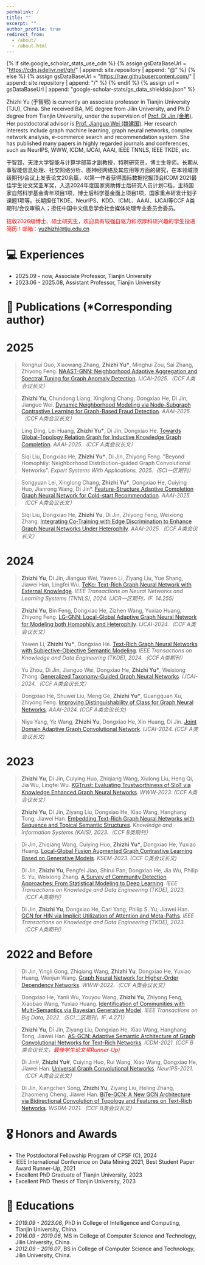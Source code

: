 ```yaml
---
permalink: /
title: ""
excerpt: ""
author_profile: true
redirect_from: 
  - /about/
  - /about.html
---
```


{% if site.google_scholar_stats_use_cdn %}
{% assign gsDataBaseUrl = "https://cdn.jsdelivr.net/gh/" | append: site.repository | append: "@" %}
{% else %}
{% assign gsDataBaseUrl = "https://raw.githubusercontent.com/" | append: site.repository | append: "/" %}
{% endif %}
{% assign url = gsDataBaseUrl | append: "google-scholar-stats/gs_data_shieldsio.json" %}

<span class='anchor' id='about-me'></span>

Zhizhi Yu (于智郅) is currently an associate professor in Tianjin University (TJU), China. She received BA, ME degree from Jilin University, and Ph.D degree from Tianjin University, under the supervision of [Prof. Di Jin (金弟)](https://cic.tju.edu.cn/faculty/jindi/index.htm). Her postdoctoral advisor is [Prof. Jianguo Wei (魏建国)](https://cic.tju.edu.cn/faculty/weijianguo/index.html). Her research interests include graph machine learning, graph neural networks, complex network analysis, e-commerce search and recommendation system. She has published many papers in highly regarded journals and conferences, such as NeurIPS, WWW, ICDM, IJCAI, AAAI, IEEE TNNLS, IEEE TKDE, etc.

于智郅，天津大学智能与计算学部英才副教授，特聘研究员，博士生导师。长期从事智能信息处理、社交网络分析、图神经网络及其应用等方面的研究，在本领域顶级期刊/会议上发表论文20余篇，以第一作者获得国际数据挖掘顶会ICDM 2021最佳学生论文奖亚军奖，入选2024年度国家资助博士后研究人员计划C档。主持国家自然科学基金青年项目1项，博士后科学基金面上项目1项，国家重点研发计划子课题1项等。长期担任TKDE、NeurIPS、KDD、ICML、AAAI、IJCAI等CCF A类期刊/会议审稿人；担任中国中文信息学会社会媒体处理专业委员会委员。

<font color ="red"> 招收2026级博士、硕士研究生，欢迎具有较强自驱力和浓厚科研兴趣的学生投递简历！邮箱：yuzhizhi@tju.edu.cn </font>

# 💻 Experiences
- 2025.09 - now, Associate Professor, Tianjin University
- 2023.06 - 2025.08, Assistant Professor, Tianjin University

# 📝 Publications (*Corresponding author)
# 2025
<div class="testimonial">
              <blockquote>
                <p>
					Ronghui Guo, Xiaowang Zhang, <b>Zhizhi Yu*</b>, Minghui Zou, Sai Zhang, Zhiyong Feng.
			<a href="https://www.ijcai.org/proceedings/2025/317">NAAST-GNN: Neighborhood Adaptive Aggregation and Spectral Tuning for Graph Anomaly Detection</a>.
			<i>IJCAI-2025.（CCF A类会议长文）</i>
                </p>
              </blockquote>
            </div>
			
<div class="testimonial">
              <blockquote>
                <p>
	           <b>Zhizhi Yu</b>, Chundong Liang, Xinglong Chang, Dongxiao He, Di Jin, Jianguo Wei. 
			<a href="https://ojs.aaai.org/index.php/AAAI/article/view/33431">Dynamic Neighborhood Modeling via Node-Subgraph Contrastive Learning for Graph-Based Fraud Detection</a>.
			<i>AAAI-2025.（CCF A类会议长文）</i>
                </p>
              </blockquote>
            </div>
	    
<div class="testimonial">
              <blockquote>
                <p>
		Ling Ding, Lei Huang, <b>Zhizhi Yu*</b>, Di Jin, Dongxiao He. <a href="https://ojs.aaai.org/index.php/AAAI/article/view/33260">Towards Global-Topology Relation Graph for Inductive Knowledge Graph Completion</a>. <i>AAAI-2025.（CCF A类会议长文）</i>
                </p>
              </blockquote>
            </div>

<div class="testimonial">
              <blockquote>
                <p>
		Siqi Liu, Dongxiao He, <b>Zhizhi Yu*</b>, Di Jin, Zhiyong Feng. 
			"Beyond Homophily: Neighborhood Distribution-guided Graph Convolutional Networks".
			<i>Expert Systems With Applications, 2025.（SCI一区期刊）</i>
                </p>
              </blockquote>
            </div>
	    
<div class="testimonial">
              <blockquote>
                <p>
	           Songyuan Lei, Xinglong Chang, <b>Zhizhi Yu*</b>, Dongxiao He, Cuiying Huo, Jianrong Wang, Di Jin*. <a href="https://ojs.aaai.org/index.php/AAAI/article/view/33309">Feature-Structure Adaptive Completion Graph Neural Network for Cold-start Recommendation</a>.
			<i>AAAI-2025.（CCF A类会议长文）</i>
                </p>
              </blockquote>
            </div>

<div class="testimonial">
              <blockquote>
                <p>
	           Siqi Liu, Dongxiao He, <b>Zhizhi Yu</b>, Di Jin, Zhiyong Feng, Weixiong Zhang. 
			<a href="https://ojs.aaai.org/index.php/AAAI/article/view/34087">Integrating Co-Training with Edge Discrimination to Enhance Graph Neural Networks Under Heterophily</a>.
			<i>AAAI-2025.（CCF A类会议长文）</i>
                </p>
              </blockquote>
            </div>

# 2024
<div class="testimonial">
              <blockquote>
                <p>
	          <b>Zhizhi Yu</b>, Di Jin, Jianguo Wei, Yawen Li, Ziyang Liu, Yue Shang, Jiawei Han, Lingfei Wu. <a href="https://ieeexplore.ieee.org/document/10475504">TeKo: Text-Rich Graph Neural Network with External Knowledge</a>.
			<i>IEEE Transactions on Neural Networks and Learning Systems (TNNLS), 2024. (JCR一区期刊，IF. 14.255)</i>
                </p>
              </blockquote>
            </div>
	    
<div class="testimonial">
              <blockquote>
                <p>
	           <b>Zhizhi Yu</b>, Bin Feng, Dongxiao He, Zizhen Wang, Yuxiao Huang, Zhiyong Feng. <a href="https://www.ijcai.org/proceedings/2024/278">LG-GNN: Local-Global Adaptive Graph Neural Network for Modeling both Homophily and Heterophily</a>.
			<i>IJCAI-2024.（CCF A类会议长文）</i>
                </p>
              </blockquote>
            </div>
	    
<div class="testimonial">
              <blockquote>
                <p>
	           Yawen Li, <b>Zhizhi Yu*</b>, Dongxiao He. <a href="https://ieeexplore.ieee.org/document/10475504">Text-Rich Graph Neural Networks with Subjective-Objective Semantic Modeling</a>.
			<i>IEEE Transactions on Knowledge and Data Engineering (TKDE), 2024.（CCF A类期刊）</i>
                </p>
              </blockquote>
            </div>
	    	  
<div class="testimonial">
              <blockquote>
                <p>
		Yu Zhou, Di Jin, Jianguo Wei, Dongxiao He, <b>Zhizhi Yu*</b>, Weixiong Zhang. <a href="https://www.ijcai.org/proceedings/2024/289">Generalized Taxonomy-Guided Graph Neural Networks</a>. <i>IJCAI-2024.（CCF A类会议长文）</i>
                </p>
              </blockquote>
            </div>

<div class="testimonial">
              <blockquote>
                <p>
	           Dongxiao He, Shuwei Liu, Meng Ge, <b>Zhizhi Yu*</b>, Guangquan Xu, Zhiyong Feng. <a href="https://ojs.aaai.org/index.php/AAAI/article/view/29126">Improving Distinguishability of Class for Graph Neural Networks</a>.
			<i>AAAI-2024. (CCF A类会议长文)</i>
                </p>
              </blockquote>
            </div>

<div class="testimonial">
              <blockquote>
                <p>
	           Niya Yang, Ye Wang, <b>Zhizhi Yu</b>, Dongxiao He, Xin Huang, Di Jin. <a href="https://www.ijcai.org/proceedings/2024/276">Joint Domain Adaptive Graph Convolutional Network</a>.
			<i>IJCAI-2024. (CCF A类会议长文)</i>
                </p>
              </blockquote>
            </div>


# 2023		  
<div class="testimonial">
              <blockquote>
                <p>
		  <b>Zhizhi Yu</b>, Di Jin, Cuiying Huo, Zhiqiang Wang, Xiulong Liu, Heng Qi, Jia Wu, Lingfei Wu. <a href="https://dl.acm.org/doi/10.1145/3543507.3583549">KGTrust: Evaluating Trustworthiness of SIoT via Knowledge Enhanced Graph Neural Networks</a>.
			<i>WWW-2023. (CCF A类会议长文）</i>
                </p>
              </blockquote>
            </div>

<div class="testimonial">
              <blockquote>
                <p>
		 <b>Zhizhi Yu</b>, Di Jin, Ziyang Liu, Dongxiao He, Xiao Wang, Hanghang Tong, Jiawei Han. <a href="https://link.springer.com/article/10.1007/s10115-022-01768-4">Embedding Text-Rich Graph Neural Networks with Sequence and Topical Semantic Structures</a>.
			<i>Knowledge and Information Systems (KAIS), 2023.（CCF B类期刊）</i>
                </p>
              </blockquote>
            </div>

<div class="testimonial">
              <blockquote>
                <p>
	           Di Jin, Zhiqiang Wang, Cuiying Huo, <b>Zhizhi Yu*</b>, Dongxiao He, Yuxiao Huang. <a href="https://link.springer.com/chapter/10.1007/978-3-031-40292-0_6">Local-Global Fusion Augmented Graph Contrastive Learning Based on Generative Models</a>.
			<i>KSEM-2023. (CCF C类会议长文)</i>
                </p>
              </blockquote>
            </div>

<div class="testimonial">
              <blockquote>
                <p>
		  Di Jin, <b>Zhizhi Yu</b>, Pengfei Jiao, Shirui Pan, Dongxiao He, Jia Wu, Philip S. Yu, Weixiong Zhang. <a href="https://ieeexplore.ieee.org/document/9511798">A Survey of Community Detection Approaches: From Statistical Modeling to Deep Learning</a>.
			<i>IEEE Transactions on Knowledge and Data Engineering (TKDE), 2023.（CCF A类期刊）</i>	
                </p>
              </blockquote>
            </div>

<div class="testimonial">
              <blockquote>
                <p>
		Di Jin, <b>Zhizhi Yu</b>, Dongxiao He, Carl Yang, Philip S. Yu, Jiawei Han. <a href="https://ieeexplore.ieee.org/document/9627584">GCN for HIN via Implicit Utilization of Attention and Meta-Paths</a>.
		<i>IEEE Transactions on Knowledge and Data Engineering (TKDE), 2023.（CCF A类期刊）</i>
                </p>
              </blockquote>
            </div>
	    
# 2022 and Before
<div class="testimonial">
              <blockquote>
                <p>
			Di Jin, Yingli Gong, Zhiqiang Wang, <b>Zhizhi Yu</b>, Dongxiao He, Yuxiao Huang, Wenjun Wang. <a href="https://dl.acm.org/doi/10.1145/3485447.3512161">Graph Neural Network for Higher-Order Dependency Networks</a>.
			<i>WWW-2022.（CCF A类会议长文）</i>
                </p>
              </blockquote>
            </div>

<div class="testimonial">
              <blockquote>
                <p>
		Dongxiao He, Yanli Wu, Youyou Wang, <b>Zhizhi Yu</b>, Zhiyong Feng, Xiaobao Wang, Yuxiao Huang. <a href="https://ieeexplore.ieee.org/document/9632396">Identification of Communities with Multi-Semantics via Bayesian Generative Model</a>.
			<i>IEEE Transactions on Big Data, 2022.（SCI二区期刊，IF. 4.271）</i>
                </p>
              </blockquote>
            </div>
		  
<div class="testimonial">
              <blockquote>
                <p>
		  <b>Zhizhi Yu</b>, Di Jin, Ziyang Liu, Dongxiao He, Xiao Wang, Hanghang Tong, Jiawei Han. <a href="https://ieeexplore.ieee.org/document/9679149">AS-GCN: Adaptive Semantic Architecture of Graph Convolutional Networks for Text-Rich Networks</a>.        
                  <i>ICDM-2021. (CCF B类会议长文，<span style="color: red"
                  >最佳学生论文奖Runner-Up)</span></i>
                </p>
              </blockquote>
            </div>
		  
<div class="testimonial">
              <blockquote>
                <p>
		Di Jin#, <b>Zhizhi Yu#</b>, Cuiying Huo, Rui Wang, Xiao Wang, Dongxiao He, Jiawei Han. <a href="https://proceedings.neurips.cc/paper/2021/hash/5857d68cd9280bc98d079fa912fd6740-Abstract.html">Universal Graph Convolutional Networks</a>.        
		<i>NeurIPS-2021.（CCF A类会议长文）</i>
                </p>
              </blockquote>
            </div>

<div class="testimonial">
              <blockquote>
                <p>
			Di Jin, Xiangchen Song, <b>Zhizhi Yu</b>, Ziyang Liu, Heling Zhang, Zhaomeng Cheng, Jiawei Han. <a href="https://dl.acm.org/doi/10.1145/3437963.3441774">BiTe-GCN: A New GCN Architecture via Bidirectional Convolution of Topology and Features on Text-Rich Networks</a>.      
			<i>WSDM-2021.（CCF B类会议长文）</i>
                </p>
              </blockquote>
            </div>


<!--             <div class="testimonial">
              <blockquote>
                <p>
                  Jiaxu He, Cheng Gong, Longbiao Wang, Di Jin,
                  <b>Xiaobao Wang</b>, Junhai Xu, Jianwu Dang. "Improve
                  emotional speech synthesis quality by learning explicit and
                  implicit representations with semi-supervised training".
                  <i>INTERSPEECH, 2022. (CCF C类会议长文)</i>
                </p>
                <small>
                  <a target="_blank" href="./paper/interspeech2022.pdf">PDF</a>
                  &nbsp;&nbsp;
                </small>
              </blockquote>
            </div> -->

# 🎖 Honors and Awards
- The Postdoctoral Fellowship Program of CPSF (C), 2024
- IEEE International Conference on Data Mining 2021, Best Student Paper Award Runner-Up, 2021
- Excellent PhD Graduate of Tianjin University, 2023
- Excellent PhD Thesis of Tianjin University, 2023

# 📖 Educations
- *2019.09 - 2023.06*, PhD in College of Intelligence and Computing, Tianjin University, China. 
- *2016.09 - 2019.06*, MS in College of Computer Science and Technology, Jilin University, China.
- *2012.09 - 2016.07*, BS in College of Computer Science and Technology, Jilin University, China. 


